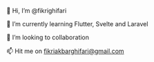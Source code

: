 👋 Hi, I’m @fikrighifari

🌱 I’m currently learning Flutter, Svelte and Laravel

💞️ I’m looking to collaboration

📫 Hit me on fikriakbarghifari@gmail.com

<!---
fikrighifari/fikrighifari is a ✨ special ✨ repository because its `README.md` (this file) appears on your GitHub profile.
You can click the Preview link to take a look at your changes.
--->
